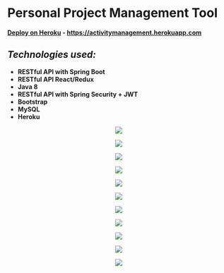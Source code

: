 # Personal Project Management Tool

**[Deploy on Heroku](https://activitymanagement.herokuapp.com) - https://activitymanagement.herokuapp.com**

## ***Technologies used:***

* **RESTful API with Spring Boot**
* **RESTful API React/Redux**
* **Java 8**
* **RESTful API with Spring Security  + JWT**
* **Bootstrap**
* **MySQL**
* **Heroku**

<p align = "center">
<img src="https://github.com/iizdebski/projectmanagementback/blob/master/images/ppm1.JPG">
</p>

<p align = "center">
<img src="https://github.com/iizdebski/projectmanagementback/blob/master/images/ppm2.JPG">
</p>

<p align = "center">
<img src="https://github.com/iizdebski/projectmanagementback/blob/master/images/ppm3.JPG"> 
</p>

<p align = "center">
<img src="https://github.com/iizdebski/projectmanagementback/blob/master/images/ppm4.JPG">
</p>

<p align = "center">
<img src="https://github.com/iizdebski/projectmanagementback/blob/master/images/ppm5.JPG">
</p>

<p align = "center">
<img src="https://github.com/iizdebski/projectmanagementback/blob/master/images/ppm6.JPG">
</p>

<p align = "center">
<img src="https://github.com/iizdebski/projectmanagementback/blob/master/images/ppm7.JPG"> 
</p>

<p align = "center">
<img src="https://github.com/iizdebski/projectmanagementback/blob/master/images/ppm8.JPG">
</p>

<p align = "center">
<img src="https://github.com/iizdebski/projectmanagementback/blob/master/images/ppm9.JPG">
</p>

<p align = "center">
<img src="https://github.com/iizdebski/projectmanagementback/blob/master/images/ppm10.JPG">
</p>

<p align = "center">
<img src="https://github.com/iizdebski/projectmanagementback/blob/master/images/ppm11.JPG"> 
</p>